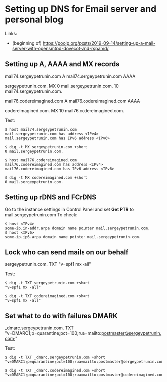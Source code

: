 # Setting up DNS for Email server and personal blog
Links:
 * (beginning of) https://poolp.org/posts/2019-09-14/setting-up-a-mail-server-with-opensmtpd-dovecot-and-rspamd/

## Setting up A, AAAA and MX records

mail74.sergeypetrunin.com  A     <IPv4>
mail74.sergeypetrunin.com  AAAA  <IPv6>

sergeypetrunin.com.                 MX   0 mail.sergeypetrunin.com.
                                         10 mail74.sergeypetrunin.com.

mail76.codereimagined.com  A     <IPv4>
mail76.codereimagined.com  AAAA  <IPv6>

codereimagined.com.                 MX   10 mail76.codereimagined.com.

Test:
```
$ host mail74.sergeypetrunin.com
mail.sergeypetrunin.com has address <IPv4>
mail.sergeypetrunin.com has IPv6 address <IPv6>

$ dig -t MX sergeypetrunin.com +short
0 mail.sergeypetrunin.com.

$ host mail76.codereimagined.com
mail76.codereimagined.com has address <IPv4>
mail76.codereimagined.com has IPv6 address <IPv6>

$ dig -t MX codereimagined.com +short
0 mail.sergeypetrunin.com.
```

## Setting up rDNS and FCrDNS

Go to the instance settings in Control Panel and set **Get PTR** to mail.sergeypetrunin.com
To check:
```
$ host <IPv4>
some-ip.in-addr.arpa domain name pointer mail.sergeypetrunin.com.
$ host <IPv6>
some-ip.ip6.arpa domain name pointer mail.sergeypetrunin.com.
```

## Lock who can send mails on our behalf

sergeypetrunin.com.            TXT  "v=spf1 mx -all"

Test:
```
$ dig -t TXT sergeypetrunin.com +short
"v=spf1 mx -all"

$ dig -t TXT codereimagined.com +short
"v=spf1 mx -all"
```

## Set what to do with failures DMARK

_dmarc.sergeypetrunin.com.     TXT  "v=DMARC1;p=quarantine;pct=100;rua=mailto:postmaster@sergeypetrunin.com;"

Test:
```
$ dig -t TXT _dmarc.sergeypetrunin.com +short
"v=DMARC1;p=quarantine;pct=100;rua=mailto:postmaster@sergeypetrunin.com;"

$ dig -t TXT _dmarc.codereimagined.com +short
"v=DMARC1;p=quarantine;pct=100;rua=mailto:postmaster@codereimagined.com;"
```
